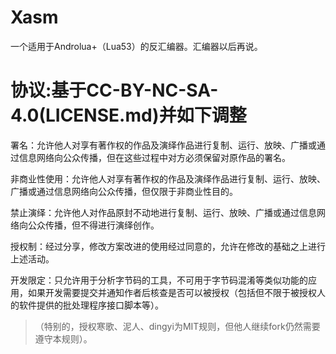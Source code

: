 # Xasm
一个适用于Androlua+（Lua53）的反汇编器。汇编器以后再说。

# 协议:基于CC-BY-NC-SA-4.0(LICENSE.md)并如下调整
署名：允许他人对享有著作权的作品及演绎作品进行复制、运行、放映、广播或通过信息网络向公众传播，但在这些过程中对方必须保留对原作品的署名。

非商业性使用：允许他人对享有著作权的作品及演绎作品进行复制、运行、放映、广播或通过信息网络向公众传播，但仅限于非商业性目的。

禁止演绎：允许他人对作品原封不动地进行复制、运行、放映、广播或通过信息网络向公众传播，但不得进行演绎创作。

授权制：经过分享，修改方案改进的使用经过同意的，允许在修改的基础之上进行上述活动。

开发限定：只允许用于分析字节码的工具，不可用于字节码混淆等类似功能的应用，如果开发需要提交并通知作者后核查是否可以被授权（包括但不限于被授权人的软件提供的批处理程序接口脚本等）。

>（特别的，授权寒歌、泥人、dingyi为MIT规则，但他人继续fork仍然需要遵守本规则）。
